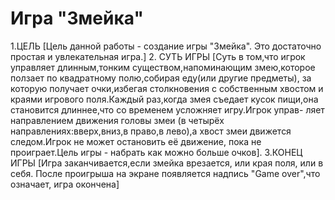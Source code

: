 # Игра "Змейка"
1.ЦЕЛЬ
[Цель данной работы - создание игры "Змейка".
Это достаточно простая и увлекательная игра.]
2. СУТЬ ИГРЫ
[Суть в том,что игрок управляет длинным,тонким
существом,напоминающим змею,которое ползает по
квадратному полю,собирая еду(или другие предметы),
за которую получает очки,избегая столкновения с
собственным хвостом и краями игрового поля.Каждый
раз,когда змея съедает кусок пищи,она становится
длиннее,что со временем усложняет игру.Игрок управ-
ляет направлением движения головы змеи (в четырёх 
направлениях:вверх,вниз,в право,в лево),а хвост змеи
движется следом.Игрок не может остановить её движение,
пока не проиграет.Цель игры - набрать как можно больше
очков].
3.КОНЕЦ ИГРЫ
[Игра заканчивается,если змейка врезается, или края поля,
или в себя. После проигрыша на экране появляется надпись
"Game over",что означает, игра окончена]






